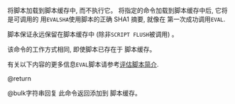 将脚本加载到脚本缓存中, 而不执行它。
将指定的命令加载到脚本缓存中后, 它将是可调用的
用`EVALSHA`使用脚本的正确 SHA1 摘要, 就像在
第一次成功调用`EVAL`.

脚本保证永远保留在脚本缓存中 (除非`SCRIPT
FLUSH`被调用) 。

该命令的工作方式相同, 即使脚本已存在于
脚本缓存。

有关以下内容的更多信息`EVAL`脚本请参考[评估脚本简介](/topics/eval-intro).

@return

@bulk字符串回复 此命令返回添加到
脚本缓存。
